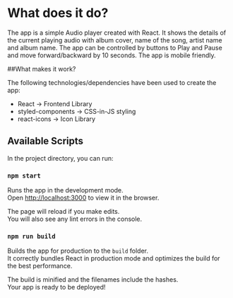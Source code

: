 # What does it do?

The app is a simple Audio player created with React. It shows the details of the current playing audio with album cover, name of the song, artist name and album name. The app can be controlled by buttons 
to Play and Pause and move forward/backward by 10 seconds. The app is mobile friendly. 

##What makes it work?

The following technologies/dependencies have been used to create the app:

* React -> Frontend Library
* styled-components -> CSS-in-JS styling
* react-icons -> Icon Library

## Available Scripts

In the project directory, you can run:

### `npm start`

Runs the app in the development mode.\
Open [http://localhost:3000](http://localhost:3000) to view it in the browser.

The page will reload if you make edits.\
You will also see any lint errors in the console.

### `npm run build`

Builds the app for production to the `build` folder.\
It correctly bundles React in production mode and optimizes the build for the best performance.

The build is minified and the filenames include the hashes.\
Your app is ready to be deployed!

